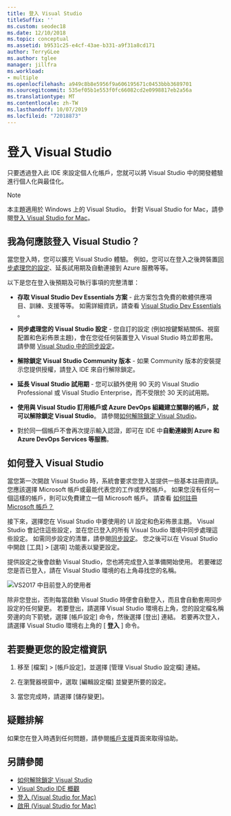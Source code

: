```yaml
---
title: 登入 Visual Studio
titleSuffix: ''
ms.custom: seodec18
ms.date: 12/10/2018
ms.topic: conceptual
ms.assetid: b9531c25-e4cf-43ae-b331-a9f31a8cd171
author: TerryGLee
ms.author: tglee
manager: jillfra
ms.workload:
- multiple
ms.openlocfilehash: a949c8b8e5956f9a606195671c0453bbb3689701
ms.sourcegitcommit: 535ef05b1e553f0fc66082cd2e0998817eb2a56a
ms.translationtype: MT
ms.contentlocale: zh-TW
ms.lasthandoff: 10/07/2019
ms.locfileid: "72018873"
---
```

# <a name="sign-in-to-visual-studio"></a>登入 Visual Studio

只要透過登入此 IDE 來設定個人化帳戶，您就可以將 Visual Studio 中的開發體驗進行個人化與最佳化。

> [!NOTE]
> 本主題適用於 Windows 上的 Visual Studio。 針對 Visual Studio for Mac，請參閱[登入 Visual Studio for Mac](/visualstudio/mac/signing-in)。

## <a name="why-should-i-sign-in-to-visual-studio"></a>我為何應該登入 Visual Studio？

當您登入時，您可以擴充 Visual Studio 體驗。 例如，您可以在登入之後跨裝置[同步處理您的設定](synchronized-settings-in-visual-studio.md)、延長試用期及自動連接到 Azure 服務等等。

以下是您在登入後預期及可執行事項的完整清單：

- **存取 Visual Studio Dev Essentials 方案** - 此方案包含免費的軟體供應項目、訓練、支援等等。 如需詳細資訊，請查看 [Visual Studio Dev Essentials](https://aka.ms/vsdevhelp) 。

- **同步處理您的 Visual Studio 設定** - 您自訂的設定 (例如按鍵繫結關係、視窗配置和色彩佈景主題)，會在您從任何裝置登入 Visual Studio 時立即套用。 請參閱 [Visual Studio 中的同步設定](../ide/synchronized-settings-in-visual-studio.md)。

- **解除鎖定 Visual Studio Community 版本** - 如果 Community 版本的安裝提示您提供授權，請登入 IDE 來自行解除鎖定。

- **延長 Visual Studio 試用期** - 您可以額外使用 90 天的 Visual Studio Professional 或 Visual Studio Enterprise，而不受限於 30 天的試用期。

- **使用與 Visual Studio 訂用帳戶或 Azure DevOps 組織建立關聯的帳戶，就可以解除鎖定 Visual Studio**。 請參閱[如何解除鎖定 Visual Studio](../ide/how-to-unlock-visual-studio.md)。

- 對於同一個帳戶不會再次提示輸入認證，即可在 IDE 中**自動連線到 Azure 和 Azure DevOps Services 等服務**。

## <a name="how-to-sign-in-to-visual-studio"></a>如何登入 Visual Studio

當您第一次開啟 Visual Studio 時，系統會要求您登入並提供一些基本註冊資訊。 您應該選擇 Microsoft 帳戶或最能代表您的工作或學校帳戶。 如果您沒有任何一個這樣的帳戶，則可以免費建立一個 Microsoft 帳戶。 請查看 [如何註冊 Microsoft 帳戶？](http://windows.microsoft.com/windows-live/sign-up-create-account-how)

接下來，選擇您在 Visual Studio 中要使用的 UI 設定和色彩佈景主題。 Visual Studio 會記住這些設定，並在您已登入的所有 Visual Studio 環境中同步處理這些設定。 如需同步設定的清單，請參閱[同步設定](../ide/synchronized-settings-in-visual-studio.md)。 您之後可以在 Visual Studio 中開啟 [工具] > [選項] 功能表以變更設定。

提供設定之後會啟動 Visual Studio，您也將完成登入並準備開始使用。 若要確認您是否已登入，請在 Visual Studio 環境的右上角尋找您的名稱。

![VS2017 中目前登入的使用者](../ide/media/vs2017_username.png)

除非您登出，否則每當啟動 Visual Studio 時便會自動登入，而且會自動套用同步設定的任何變更。 若要登出，請選擇 Visual Studio 環境右上角，您的設定檔名稱旁邊的向下箭號，選擇 [帳戶設定] 命令，然後選擇 [登出] 連結。 若要再次登入，請選擇 Visual Studio 環境右上角的 [ **登入** ] 命令。

## <a name="to-change-your-profile-information"></a>若要變更您的設定檔資訊

1. 移至 [檔案] > [帳戶設定]，並選擇 [管理 Visual Studio 設定檔] 連結。

1. 在瀏覽器視窗中，選取 [編輯設定檔] 並變更所要的設定。

1. 當您完成時，請選擇 [儲存變更]。

## <a name="troubleshooting"></a>疑難排解

如果您在登入時遇到任何問題，請參閱[帳戶支援](https://visualstudio.microsoft.com/subscriptions/support/)頁面來取得協助。

## <a name="see-also"></a>另請參閱

* [如何解除鎖定 Visual Studio](../ide/how-to-unlock-visual-studio.md)
* [Visual Studio IDE 概觀](../get-started/visual-studio-ide.md)
* [登入 (Visual Studio for Mac)](/visualstudio/mac/signing-in)
* [啟用 (Visual Studio for Mac)](/visualstudio/mac/activation)
